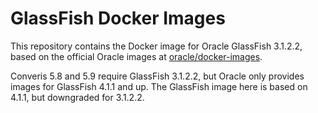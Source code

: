 # GlassFish Docker Images

This repository contains the Docker image for Oracle GlassFish 3.1.2.2, based on the official Oracle images at [oracle/docker-images](https://github.com/oracle/docker-images).

Converis 5.8 and 5.9 require GlassFish 3.1.2.2, but Oracle only provides images for GlassFish 4.1.1 and up. The GlassFish image here is based on 4.1.1, but downgraded for 3.1.2.2.
